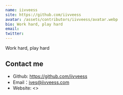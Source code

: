```yaml
---
name: iivveess
site: https://github.com/iivveess
avatar: /assets/contributors/iivveess/avatar.webp
bio: Work hard, play hard
email:
twitter:
---
```


Work hard, play hard

## Contact me

- Github: <https://github.com/iivveess>
- Email：<ives@iivveess.com>
- Website: <>
